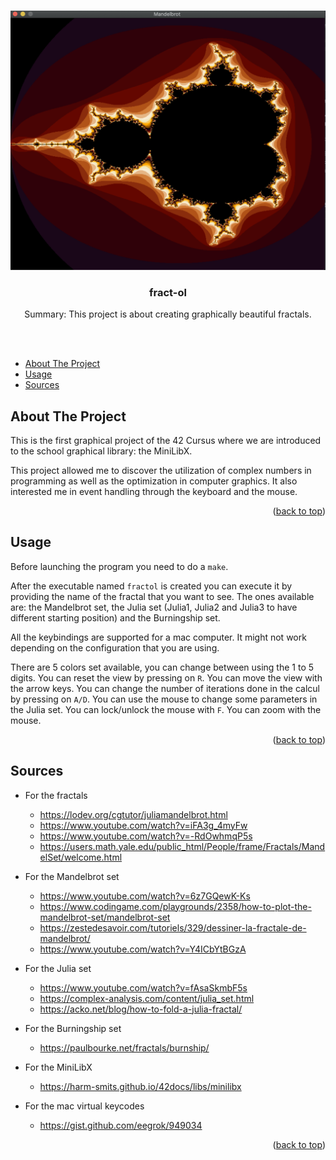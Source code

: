 
<a name="readme-top"></a>

<!-- PROJECT LOGO -->
<br>
<div align="center">
  <img src="logo.png" alt="Logo" />

  <h3 align="center">fract-ol</h3>

  <p align="center">
    Summary:
    This project is about creating graphically beautiful fractals.
  </p>
  <br>
  <br>
</div>

<!-- TABLE OF CONTENTS -->

- [About The Project](#about-the-project)
- [Usage](#usage)
- [Sources](#sources)

<!-- ABOUT THE PROJECT -->
## About The Project

This is the first graphical project of the 42 Cursus where we are introduced to the school graphical library: the MiniLibX.

This project allowed me to discover the utilization of complex numbers in programming as well as the optimization in computer graphics. It also interested me in event handling through the keyboard and the mouse.

<p align="right">(<a href="#readme-top">back to top</a>)</p>

<!-- USAGE EXAMPLES -->
## Usage

Before launching the program you need to do a `make`.

After the executable named `fractol` is created you can execute it by providing the name of the fractal that you want to see.
The ones available are: the Mandelbrot set, the Julia set (Julia1, Julia2 and Julia3 to have different starting position) and the Burningship set.

All the keybindings are supported for a mac computer. It might not work depending on the configuration that you are using.

There are 5 colors set available, you can change between using the 1 to 5 digits.
You can reset the view by pressing on `R`.
You can move the view with the arrow keys.
You can change the number of iterations done in the calcul by pressing on `A/D`.
You can use the mouse to change some parameters in the Julia set. You can lock/unlock the mouse with `F`.
You can zoom with the mouse.

<p align="right">(<a href="#readme-top">back to top</a>)</p>

<!-- SOURCES -->
## Sources
* For the fractals
  * https://lodev.org/cgtutor/juliamandelbrot.html
  * https://www.youtube.com/watch?v=iFA3g_4myFw
  * https://www.youtube.com/watch?v=-RdOwhmqP5s
  * https://users.math.yale.edu/public_html/People/frame/Fractals/MandelSet/welcome.html

* For the Mandelbrot set
  * https://www.youtube.com/watch?v=6z7GQewK-Ks
  * https://www.codingame.com/playgrounds/2358/how-to-plot-the-mandelbrot-set/mandelbrot-set
  * https://zestedesavoir.com/tutoriels/329/dessiner-la-fractale-de-mandelbrot/
  * https://www.youtube.com/watch?v=Y4ICbYtBGzA

* For the Julia set
  * https://www.youtube.com/watch?v=fAsaSkmbF5s
  * https://complex-analysis.com/content/julia_set.html
  * https://acko.net/blog/how-to-fold-a-julia-fractal/

* For the Burningship set
  * https://paulbourke.net/fractals/burnship/

* For the MiniLibX
  * https://harm-smits.github.io/42docs/libs/minilibx

* For the mac virtual keycodes
  * https://gist.github.com/eegrok/949034

<p align="right">(<a href="#readme-top">back to top</a>)</p>
